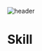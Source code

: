 ![header](https://capsule-render.vercel.app/api?type=soft&color=auto&height=300&section=header&text=Hello%sI`mSeungHooNa&fontSize=90)


# Skill

